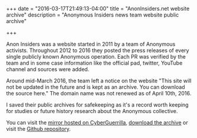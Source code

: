 +++
date = "2016-03-17T21:49:13-04:00"
title = "AnonInsiders.net website archive"
description = "Anonymous Insiders news team website public archive"

+++

Anon Insiders was a website started in 2011 by a team of Anonymous activists. Throughout 2012 to 2016 they posted the press releases of every single publicly known Anonymous operation. Each PR was verified by the team and in some case information like the official pad, twitter, YouTube channel and sources were added.

Around mid-March 2016, the team left a notice on the website "This site will not be updated in the future and is kept as an archive. You can download the source here." The domain name was not renewed as of April 10th, 2016.

I saved their public archives for safekeeping as it's a record worth keeping for studies or future history research about the Anonymous collective.

You can visit the [mirror hosted on CyberGuerrilla](https://anoninsiders.cyberguerrilla.org), [download the archive](https://github.com/SageHack/anoninsiders/archive/master.zip) or visit the [Github repository](https://github.com/SageHack/anoninsiders).
